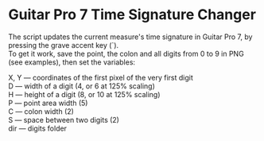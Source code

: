 # Guitar Pro 7 Time Signature Changer

The script updates the current measure's time signature in Guitar Pro 7, by pressing the grave accent key (\`).<br>
To get it work, save the point, the colon and all digits from 0 to 9 in PNG (see examples), then set the variables:

X, Y — coordinates of the first pixel of the very first digit<br>
D — width of a digit (4, or 6 at 125% scaling)<br>
H — height of a digit (8, or 10 at 125% scaling)<br>
P — point area width (5)<br>
C — colon width (2)<br>
S — space between two digits (2)<br>
dir — digits folder<br>
